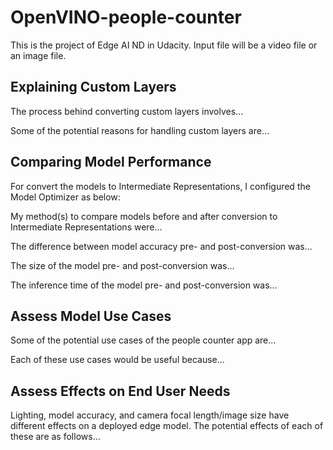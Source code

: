 # OpenVINO-people-counter

This is the project of Edge AI ND in Udacity. Input file will be a video file or an image file.

## Explaining Custom Layers

The process behind converting custom layers involves...

Some of the potential reasons for handling custom layers are...

## Comparing Model Performance
For convert the models to Intermediate Representations, I configured the Model Optimizer as below:  

My method(s) to compare models before and after conversion to Intermediate Representations
were...

The difference between model accuracy pre- and post-conversion was...

The size of the model pre- and post-conversion was...

The inference time of the model pre- and post-conversion was...

## Assess Model Use Cases

Some of the potential use cases of the people counter app are...

Each of these use cases would be useful because...

## Assess Effects on End User Needs

Lighting, model accuracy, and camera focal length/image size have different effects on a
deployed edge model. The potential effects of each of these are as follows...


